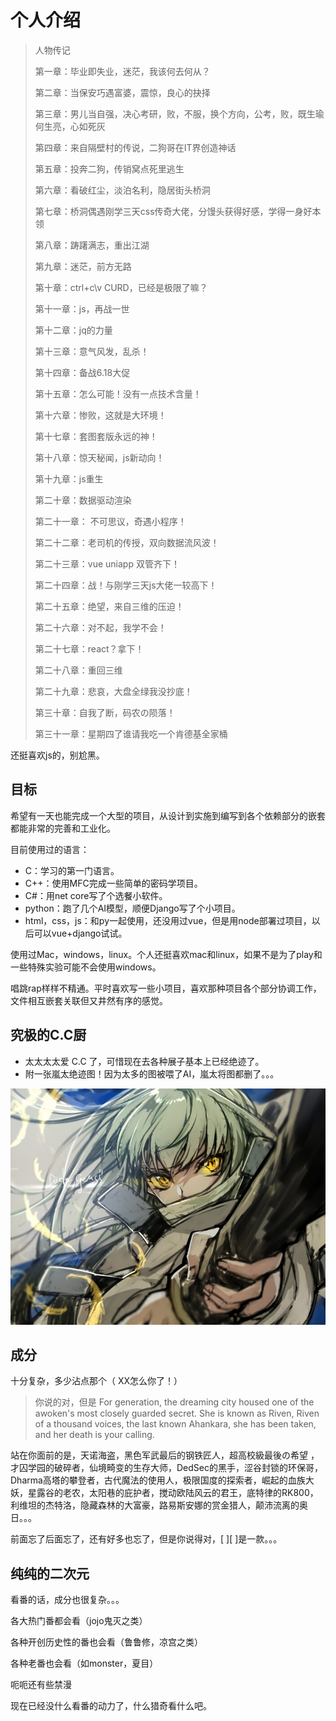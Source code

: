 # 个人介绍

> 人物传记
>
> 第一章：毕业即失业，迷茫，我该何去何从？
>
>第二章：当保安巧遇富婆，震惊，良心的抉择
>
>第三章：男儿当自强，决心考研，败，不服，换个方向，公考，败，既生瑜何生亮，心如死灰
>
>第四章：来自隔壁村的传说，二狗哥在IT界创造神话
>
>第五章：投奔二狗，传销窝点死里逃生
>
>第六章：看破红尘，淡泊名利，隐居街头桥洞
>
>第七章：桥洞偶遇刚学三天css传奇大佬，分馒头获得好感，学得一身好本领
>
>第八章：踌躇满志，重出江湖
>
>第九章：迷茫，前方无路
>
>第十章：ctrl+c\v CURD，已经是极限了嘛？
>
>第十一章：js，再战一世
>
>第十二章：jq的力量
>
>第十三章：意气风发，乱杀！
>
>第十四章：备战6.18大促
>
>第十五章：怎么可能！没有一点技术含量！
>
>第十六章：惨败，这就是大环境！
>
>第十七章：套图套版永远的神！
>
>第十八章：惊天秘闻，js新动向！
>
>第十九章：js重生
>
>第二十章：数据驱动渲染
>
>第二十一章： 不可思议，奇遇小程序！
>
>第二十二章：老司机的传授，双向数据流风波！
>
>第二十三章：vue uniapp 双管齐下！
>
>第二十四章：战！与刚学三天js大佬一较高下！
>
>第二十五章：绝望，来自三维的压迫！
>
>第二十六章：对不起，我学不会！
>
>第二十七章：react？拿下！
>
>第二十八章：重回三维
>
>第二十九章：悲哀，大盘全绿我没抄底！
>
>第三十章：自我了断，码农の陨落！
>
>第三十一章：星期四了谁请我吃一个肯德基全家桶


还挺喜欢js的，别尬黑。

## 目标

希望有一天也能完成一个大型的项目，从设计到实施到编写到各个依赖部分的嵌套都能非常的完善和工业化。

目前使用过的语言：

- C：学习的第一门语言。
- C++：使用MFC完成一些简单的密码学项目。
- C#：用net core写了个选餐小软件。
- python：跑了几个AI模型，顺便Django写了个小项目。
- html，css，js：和py一起使用，还没用过vue，但是用node部署过项目，以后可以vue+django试试。

使用过Mac，windows，linux。个人还挺喜欢mac和linux，如果不是为了play和一些特殊实验可能不会使用windows。

唱跳rap样样不精通。平时喜欢写一些小项目，喜欢那种项目各个部分协调工作，文件相互嵌套关联但又井然有序的感觉。


## 究极的C.C厨

- 太太太太爱 C.C 了，可惜现在去各种展子基本上已经绝迹了。
- 附一张嵐太绝迹图！因为太多的图被喂了AI，嵐太将图都删了。。。

![绝迹的嵐太作画！](../z_res/CC/moon.jpg )

## 成分

十分复杂，多少沾点那个（ XX怎么你了！）

>你说的对，但是 For generation, the dreaming city housed one of the awoken's most closely guarded secret. She is known as Riven, Riven of a thousand voices, the last known Ahankara, she has been taken, and her death is your calling.


站在你面前的是，天诺海盗，黑色军武最后的钢铁匠人，超高校級最後の希望
，才囚学园的破碎者，仙境畸变的生存大师，DedSec的黑手，涩谷封锁的环保哥，Dharma高塔的攀登者，古代魔法的使用人，极限国度的探索者，崛起的血族大妖，星露谷的老农，太阳巷的庇护者，搅动欧陆风云的君王，底特律的RK800，利维坦的杰特洛，隐藏森林的大富豪，路易斯安娜的赏金猎人，颠沛流离的奥日。。。

前面忘了后面忘了，还有好多也忘了，但是你说得对，[ ][ ]是一款。。。

## 纯纯的二次元

看番的话，成分也很复杂。。。

各大热门番都会看（jojo鬼灭之类）

各种开创历史性的番也会看（鲁鲁修，凉宫之类）

各种老番也会看（如monster，夏目）

呃呃还有些禁漫

现在已经没什么看番的动力了，什么猎奇看什么吧。